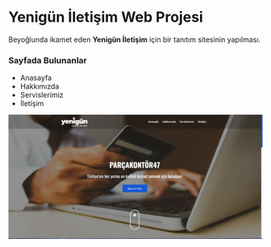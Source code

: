 # Yenigün İletişim Web Projesi

Beyoğlunda ikamet eden **Yenigün İletişim** için bir tanıtım sitesinin yapılması.

### Sayfada Bulunanlar
- Anasayfa
- Hakkımızda
- Servislerimiz
- İletişim

![Yenigün İletişim Sayfasından Bir Görsel](/img/readme/main.png)